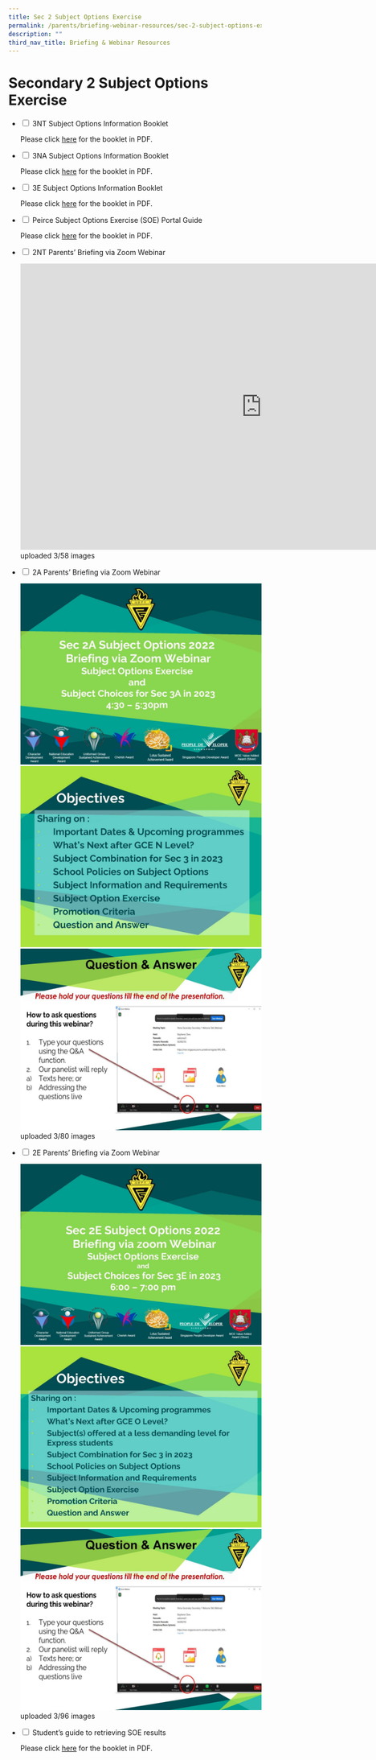 ```yaml
---
title: Sec 2 Subject Options Exercise
permalink: /parents/briefing-webinar-resources/sec-2-subject-options-exercise/
description: ""
third_nav_title: Briefing & Webinar Resources
---
```

# **Secondary 2 Subject Options Exercise**




<ul class="jekyllcodex_accordion">
  <li>
    <input id="accordion1" type="checkbox">
    <label for="accordion1">3NT Subject Options Information Booklet</label>
    <div>
			<p>Please click <a href="/files/3NT-Booklet-22.pdf"> here</a> for the booklet in PDF.</p>
    </div>
	</li>
	 <li>
    <input id="accordion2" type="checkbox">
    <label for="accordion2">3NA Subject Options Information Booklet</label>
    <div>
      <p>Please click <a href="files/3NA-Booklet-22_updated-20June.pdf"> here</a> for the booklet in PDF.</p>
    </div>
	</li>
	 <li>
    <input id="accordion3" type="checkbox">
    <label for="accordion3">3E Subject Options Information Booklet</label>
    <div>
      <p>Please click <a href="/files/3Exp-Booklet-22_updated-20June.pdf"> here</a> for the booklet in PDF.</p>
    </div>
	</li>
	<li>
    <input id="accordion4" type="checkbox">
    <label for="accordion4">Peirce Subject Options Exercise (SOE) Portal Guide</label>
    <div>
      <p>Please click <a href="/files/Peirce_Online_Guide_EOY_2022-1.pdf"> here</a> for the booklet in PDF.</p>
    </div>
	</li>
	<li>
    <input id="accordion5" type="checkbox">
    <label for="accordion5">2NT Parents’ Briefing via Zoom Webinar</label>
    <div>
      <p><iframe allowfullscreen="true" height="569" width="960" frameborder="0" src="https://docs.google.com/presentation/d/e/2PACX-1vRGQfBkIyiOmly_1M7eeOLj8IjPPEcnTT4A1xZyKM5DIa3jaAvYVL7KoLoFLecnA0kfWZ1gDnTncvDm/embed?start=true&amp;loop=true&amp;delayms=10000"></iframe>uploaded 3/58 images</p>
    </div>
	</li>
		<li>
    <input id="accordion6" type="checkbox">
    <label for="accordion6"> 2A Parents’ Briefing via Zoom Webinar</label>
    <div>
      <p><img src="/images/Sec-2A-SSOE-2021-updated_25-Mar-latest_Page_01-1536x1152-1.jpg"><br><img src="/images/Sec-2A-SSOE-2021-updated_25-Mar-latest_Page_02-1536x1152-1.jpg"><br><img src="/images/Sec-2A-SSOE-2021-updated_25-Mar-latest_Page_03-1536x1152-1.jpg">uploaded 3/80 images</p>
    </div>
	</li>
			<li>
    <input id="accordion7" type="checkbox">
    <label for="accordion7">2E Parents’ Briefing via Zoom Webinar</label>
    <div>
      <p><img src="/images/Sec-2E-SSOE-2021_updated_25Marchlatest_Page_01-1536x1152-1.jpg"><br><img src="/images/Sec-2E-SSOE-2021_updated_25Marchlatest_Page_02-1536x1152-1.jpg"><br><img src="/images/Sec-2E-SSOE-2021_updated_25Marchlatest_Page_03-1536x1152-1.jpg">uploaded 3/96 images</p>
    </div>
	</li>
	<li>
    <input id="accordion8" type="checkbox">
    <label for="accordion8">Student’s guide to retrieving SOE results</label>
    <div>
      <p>Please click <a href="/files/Students-guide-to-retrieving-SOE-results-on-AsknLearn.pdf"> here</a> for the booklet in PDF.</p>
    </div>
	</li>
	</ul>